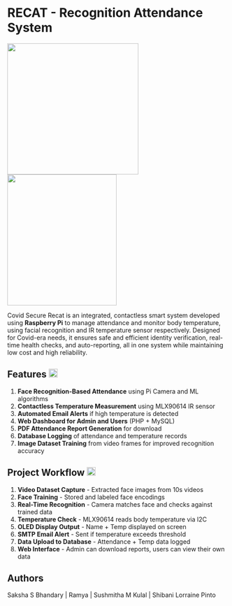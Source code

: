 # RECAT - Recognition Attendance System
<img src="https://github.com/user-attachments/assets/4abbf12c-1bee-47a1-8f53-e29b901bd33d" width="300" height="300">
<img src="https://github.com/user-attachments/assets/80290257-ef1a-411a-8d7e-dec37a855b5e" width="250" height="300">

Covid Secure Recat is an integrated, contactless smart system developed using **Raspberry Pi** to manage attendance and monitor body temperature, using facial recognition and IR temperature sensor respectively. Designed for Covid-era needs, it ensures safe and efficient identity verification, real-time health checks, and auto-reporting, all in one system while maintaining low cost and high reliability.

## Features <img src="https://github.com/user-attachments/assets/2f614bde-dd30-44f5-b9ac-0340aa266e93" width="20" height="20">
1. **Face Recognition-Based Attendance** using Pi Camera and ML algorithms
2. **Contactless Temperature Measurement** using MLX90614 IR sensor
3. **Automated Email Alerts** if high temperature is detected
4. **Web Dashboard for Admin and Users** (PHP + MySQL)
5. **PDF Attendance Report Generation** for download
6. **Database Logging** of attendance and temperature records
7. **Image Dataset Training** from video frames for improved recognition accuracy

## Project Workflow <img src="https://github.com/user-attachments/assets/a33ecd9f-cc0f-49e0-b1c3-7c4d6b9676d1" width="20" height="20">
1. **Video Dataset Capture** - Extracted face images from 10s videos
2. **Face Training** - Stored and labeled face encodings
3. **Real-Time Recognition** - Camera matches face and checks against trained data
4. **Temperature Check** - MLX90614 reads body temperature via I2C
5. **OLED Display Output** - Name + Temp displayed on screen
6. **SMTP Email Alert** - Sent if temperature exceeds threshold
7. **Data Upload to Database** - Attendance + Temp data logged
8. **Web Interface** - Admin can download reports, users can view their own data

## Authors
Saksha S Bhandary | Ramya | Sushmitha M Kulal | Shibani Lorraine Pinto
